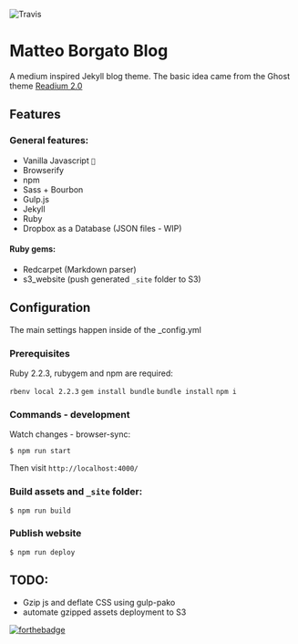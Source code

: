 ![Travis](https://travis-ci.org/borteo/blog.svg?branch=master)

Matteo Borgato Blog
========

A medium inspired Jekyll blog theme. The basic idea came from the Ghost theme 
[Readium 2.0](http://www.svenread.com/readium-ghost-theme/)


Features
-----

### General features:

  - Vanilla Javascript `🍦`
  - Browserify
  - npm
  - Sass + Bourbon
  - Gulp.js
  - Jekyll
  - Ruby
  - Dropbox as a Database (JSON files - WIP)

#### Ruby gems:
  - Redcarpet (Markdown parser)
  - s3_website (push generated `_site` folder to S3)


Configuration
-----

The main settings happen inside of the _config.yml 


### Prerequisites

Ruby 2.2.3, rubygem and npm are required:

`rbenv local 2.2.3`
`gem install bundle`
`bundle install`
`npm i`

### Commands - development

Watch changes - browser-sync:

`$ npm run start`

Then visit `http://localhost:4000/`


### Build assets and `_site` folder:

`$ npm run build`


### Publish website

`$ npm run deploy`


TODO:
-----------

- Gzip js and deflate CSS using gulp-pako
- automate gzipped assets deployment to S3


[![forthebadge](http://forthebadge.com/images/badges/made-with-crayons.svg)](http://forthebadge.com)
